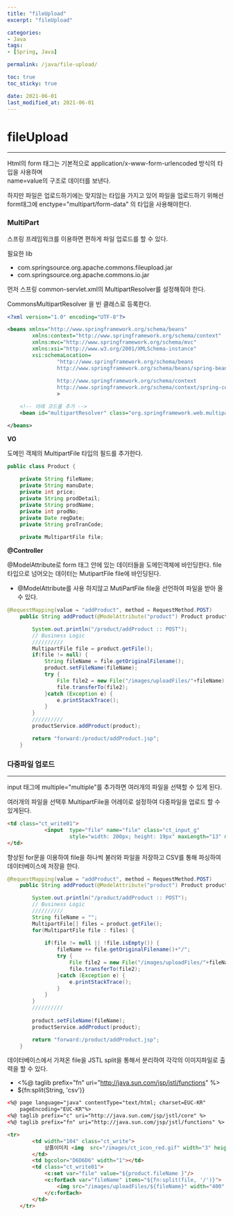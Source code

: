 ```yaml
---
title: "fileUpload"
excerpt: "fileUpload"

categories:
- Java
tags:
- [Spring, Java]

permalink: /java/file-upload/

toc: true
toc_sticky: true

date: 2021-06-01
last_modified_at: 2021-06-01
---
```

# fileUpload
---

Html의 form 태그는 기본적으로 application/x-www-form-urlencoded 방식의 타입을 사용하며  
name=value의 구조로 데이터를 보낸다.

하지만 파일은 업로드하기에는 맞지않는 타입을 가지고 있어 파일을 업로드하기 위해선  
form태그에 enctype="multipart/form-data" 의 타입을 사용해야한다.

### MultiPart

스프링 프레임워크를 이용하면 편하게 파일 업로드를 할 수 있다.

필요한 lib
- com.springsource.org.apache.commons.fileupload.jar  
- com.springsource.org.apache.commons.io.jar

먼저 스프링 common-servlet.xml의 MultipartResolver를 설정해줘야 한다.

CommonsMultipartResolver 을 빈 클래스로 등록한다.

```xml
<?xml version="1.0" encoding="UTF-8"?>

<beans xmlns="http://www.springframework.org/schema/beans"
		xmlns:context="http://www.springframework.org/schema/context"
		xmlns:mvc="http://www.springframework.org/schema/mvc"
		xmlns:xsi="http://www.w3.org/2001/XMLSchema-instance"
		xsi:schemaLocation=
				"http://www.springframework.org/schema/beans 
				http://www.springframework.org/schema/beans/spring-beans.xsd
				
				http://www.springframework.org/schema/context 
				http://www.springframework.org/schema/context/spring-context.xsd"
				>

    <!-- 아래 코드를 추가 -->
	<bean id="multipartResolver" class="org.springframework.web.multipart.commons.CommonsMultipartResolver"></bean>

</beans>
```

**VO**  

도메인 객체의 MultipartFile 타입의 필드를 추가한다.

```java
public class Product {
	
	private String fileName;
	private String manuDate;
	private int price;
	private String prodDetail;
	private String prodName;
	private int prodNo;
	private Date regDate;
	private String proTranCode;
	
	private MultipartFile file;
```

**@Controller**  

@ModelAttribute로 form 태그 안에 있는 데이터들을 도메인객체에 바인딩한다.
file 타입으로 넘어오는 데이터는 MutipartFile file에 바인딩된다.

- @ModelAttribute를 사용 하지않고 MutiPartFile file을 선언하여 파일을 받아 올 수 있다.

```java
@RequestMapping(value = "addProduct", method = RequestMethod.POST)
	public String addProduct(@ModelAttribute("product") Product product) throws Exception {

		System.out.println("/product/addProduct :: POST");
		// Business Logic
		//////////
		MultipartFile file = product.getFile();
		if(file != null) {
			String fileName = file.getOriginalFilename();
			product.setFileName(fileName);
			try {
				File file2 = new File("/images/uploadFiles/"+fileName);
				file.transferTo(file2);
			}catch (Exception e) {
				e.printStackTrace();
			}
		}
		//////////
		productService.addProduct(product);

		return "forward:/product/addProduct.jsp";
	}
```

### 다중파일 업로드
---  

input 태그에 multiple="multiple"를 추가하면 여러개의 파일을 선택할 수 있게 된다.

여러개의 파일을 선택후 MultipartFile을 어레이로 설정하여 다중파일을 업로드 할 수 있게된다.

```html
<td class="ct_write01">
			<input	type="file" name="file" class="ct_input_g" 
					style="width: 200px; height: 19px" maxLength="13" multiple="multiple"/>
</td>
```

향상된 for문을 이용하여 file을 하나씩 불러와 파일을 저장하고 CSV를 통해 파싱하여 데이터베이스에 저장을 한다.

```java
@RequestMapping(value = "addProduct", method = RequestMethod.POST)
	public String addProduct(@ModelAttribute("product") Product product) throws Exception {

		System.out.println("/product/addProduct :: POST");
		// Business Logic
		//////////
		String fileName = "";
		MultipartFile[] files = product.getFile();
		for(MultipartFile file : files) {
				
			if(file != null || !file.isEmpty()) {
				fileName += file.getOriginalFilename()+"/";
				try {
					File file2 = new File("/images/uploadFiles/"+fileName);
					file.transferTo(file2);
				}catch (Exception e) {
					e.printStackTrace();
				}
			}
		}
		//////////
		
		product.setFileName(fileName);
		productService.addProduct(product);

		return "forward:/product/addProduct.jsp";
	}
```

데이터베이스에서 가져온 file을 JSTL split을 통해서 분리하여 각각의 이미지파일로 출력을 할 수 있다.

- <%@ taglib prefix="fn" uri="http://java.sun.com/jsp/jstl/functions" %>
- ${fn:split(String, 'csv')}

```html
<%@ page language="java" contentType="text/html; charset=EUC-KR"
    pageEncoding="EUC-KR"%>
<%@ taglib prefix="c" uri="http://java.sun.com/jsp/jstl/core" %>
<%@ taglib prefix="fn" uri="http://java.sun.com/jsp/jstl/functions" %>

<tr>
		<td width="104" class="ct_write">
			상품이미지 <img 	src="/images/ct_icon_red.gif" width="3" height="3" align="absmiddle"/>
		</td>
		<td bgcolor="D6D6D6" width="1"></td>
		<td class="ct_write01">
			<c:set var="file" value="${product.fileName }"/>
			<c:forEach var="fileName" items="${fn:split(file, '/')}">  
				<img src="/images/uploadFiles/${fileName}" width="400" height="400"/>
			</c:forEach>
		</td>
	</tr>
```
